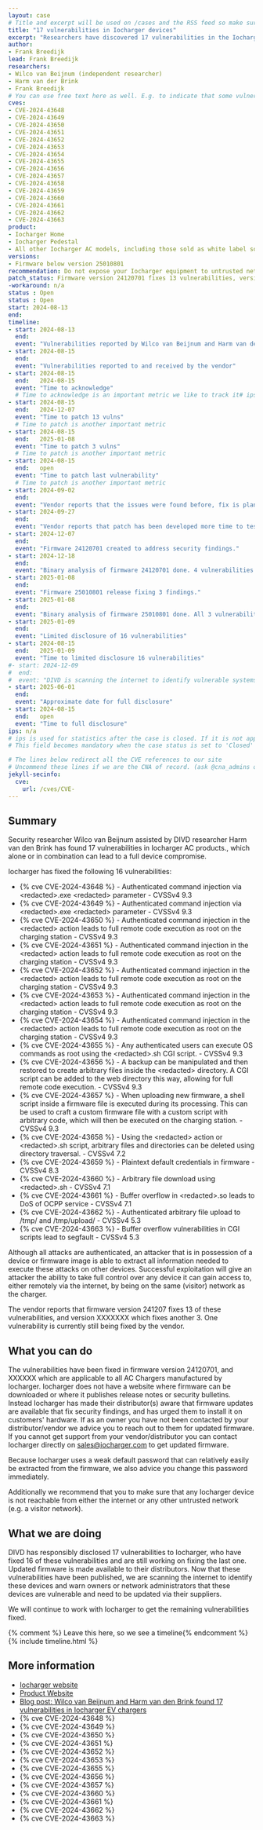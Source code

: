 ```yaml
---
layout: case
# Title and excerpt will be used on /cases and the RSS feed so make sure they reflect the case well
title: "17 vulnerabilities in Iocharger devices"
excerpt: "Researchers have discovered 17 vulnerabilities in the Iocharger firmware for AC model changers, which alone or in combination can lead to full device compromise. 16 vulnerabilities have been fixed, 1 has not yet been fixed.  Owners are advised to ensure that these devices cannot be reached from untrusted networks, and to change the password of the device if this has not been changed yet."
author: 
- Frank Breedijk
lead: Frank Breedijk
researchers:
- Wilco van Beijnum (independent researcher)
- Harm van der Brink 
- Frank Breedijk
# You can use free text here as well. E.g. to indicate that some vulnerabilities don't have CVEs assigned (yet). But, given that we discovered that you should always be able to get a CVE id from @cna_admins on Slack
cves:
- CVE-2024-43648
- CVE-2024-43649
- CVE-2024-43650
- CVE-2024-43651
- CVE-2024-43652
- CVE-2024-43653
- CVE-2024-43654
- CVE-2024-43655
- CVE-2024-43656
- CVE-2024-43657
- CVE-2024-43658
- CVE-2024-43659
- CVE-2024-43660
- CVE-2024-43661
- CVE-2024-43662
- CVE-2024-43663
product: 
- Iocharger Home
- Iocharger Pedestal
- All other Iocharger AC models, including those sold as white label solutions under a different brand name
versions: 
- Firmware below version 25010801
recommendation: Do not expose your Iocharger equipment to untrusted networks (e.g. the internet or a visitor network). If internet connectivity is needed, place the device behind a NAT gateway and block all incoming traffic. Change the password of the device if this has not been changed yet.
patch_status: Firmware version 24120701 fixes 13 vulnerabilities, version 25010801 fixes 3 more. Firmware is available via distributors of Iocharger proucts.
-workaround: n/a
status : Open
status : Open
start: 2024-08-13
end: 
timeline:
- start: 2024-08-13
  end:
  event: "Vulnerabilities reported by Wilco van Beijnum and Harm van den Brink to CSIRT"
- start: 2024-08-15
  end:
  event: "Vulnerabilities reported to and received by the vendor"
- start: 2024-08-15
  end:   2024-08-15  
  event: "Time to acknowledge"
  # Time to acknowledge is an important metric we like to track it# ips: 0 
- start: 2024-08-15
  end:   2024-12-07
  event: "Time to patch 13 vulns"
  # Time to patch is another important metric
- start: 2024-08-15
  end:   2025-01-08
  event: "Time to patch 3 vulns"
  # Time to patch is another important metric
- start: 2024-08-15
  end:   open
  event: "Time to patch last vulnerability"
  # Time to patch is another important metric
- start: 2024-09-02
  end:  
  event: "Vendor reports that the issues were found before, fix is planned for the near future.'"
- start: 2024-09-27
  end:  
  event: "Vendor reports that patch has been developed more time to test is needed."
- start: 2024-12-07
  end:  
  event: "Firmware 24120701 created to address security findings."
- start: 2024-12-18
  end:  
  event: "Binary analysis of firmware 24120701 done. 4 vulnerabilities unfixed. Reported to vendor."
- start: 2025-01-08
  end:  
  event: "Firmware 25010801 release fixing 3 findings."
- start: 2025-01-08
  end:  
  event: "Binary analysis of firmware 25010801 done. All 3 vulnerabilities fixed. One vulnerability remaining"
- start: 2025-01-09
  end:   
  event: "Limited disclosure of 16 vulnerabilities"
- start: 2024-08-15
  end:   2025-01-09
  event: "Time to limited disclosure 16 vulnerabilities"
#- start: 2024-12-09
#  end:  
#  event: "DIVD is scanning the internet to identify vulnerable systems"
- start: 2025-06-01
  end:  
  event: "Approximate date for full disclosure"
- start: 2024-08-15
  end:   open
  event: "Time to full disclosure"
ips: n/a
# ips is used for statistics after the case is closed. If it is not applicable, you can set IPs to n/a (e.g. stolen credentials)
# This field becomes mandatory when the case status is set to 'Closed'

# The lines below redirect all the CVE references to our site
# Uncommend these lines if we are the CNA of record. (ask @cna_admins on Slack if you don't know)
jekyll-secinfo:
  cve:
    url: /cves/CVE-
---
```

## Summary

Security researcher Wilco van Beijnum assisted by DIVD researcher Harm van den Brink has found 17 vulnerabilities in Iocharger AC products., which alone or in combination can lead to a full device compromise.

Iocharger has fixed the following 16 vulnerabilities:
- {% cve CVE-2024-43648 %} - Authenticated command injection via \<redacted>.exe \<redacted> parameter - CVSSv4 9.3
- {% cve CVE-2024-43649 %} - Authenticated command injection via \<redacted>.exe \<redacted> parameter - CVSSv4 9.3
- {% cve CVE-2024-43650 %} - Authenticated command injection in the \<redacted> action leads to full remote code execution as root on the charging station - CVSSv4 9.3
- {% cve CVE-2024-43651 %} - Authenticated command injection in the \<redacted> action leads to full remote code execution as root on the charging station - CVSSv4 9.3
- {% cve CVE-2024-43652 %} - Authenticated command injection in the \<redacted> action leads to full remote code execution as root on the charging station - CVSSv4 9.3
- {% cve CVE-2024-43653 %} - Authenticated command injection in the \<redacted> action leads to full remote code execution as root on the charging station - CVSSv4 9.3
- {% cve CVE-2024-43654 %} - Authenticated command injection in the \<redacted> action leads to full remote code execution as root on the charging station - CVSSv4 9.3
- {% cve CVE-2024-43655 %} - Any authenticated users can execute OS commands as root using the \<redacted>.sh CGI script. - CVSSv4 9.3
- {% cve CVE-2024-43656 %} - A backup can be manipulated and then restored to create arbitrary files inside the \<redacted> directory. A CGI script can be added to the web directory this way, allowing for full remote code execution. - CVSSv4 9.3
- {% cve CVE-2024-43657 %} - When uploading new firmware, a shell script inside a firmware file is executed during its processing. This can be used to craft a custom firmware file with a custom script with arbitrary code, which will then be executed on the charging station. - CVSSv4 9.3
- {% cve CVE-2024-43658 %} - Using the \<redacted> action or \<redacted>.sh script, arbitrary files and directories can be deleted using directory traversal. - CVSSv4 7.2
- {% cve CVE-2024-43659 %} - Plaintext default credentials in firmware - CVSSv4 8.3
- {% cve CVE-2024-43660 %} - Arbitrary file download using \<redacted>.sh - CVSSv4 7.1
- {% cve CVE-2024-43661 %} - Buffer overflow in \<redacted>.so leads to DoS of OCPP service - CVSSv4 7.1
- {% cve CVE-2024-43662 %} - Authenticated arbitrary file upload to /tmp/ and /tmp/upload/ - CVSSv4 5.3
- {% cve CVE-2024-43663 %} - Buffer overflow vulnerabilities in CGI scripts lead to segfault - CVSSv4 5.3

Although all attacks are authenticated, an attacker that is in possession of a device or firmware image is able to extract all information needed to execute these attacks on other devices. Successful exploitation will give an attacker the ability to take full control over any device it can gain access to, either remotely via the internet, by being on the same (visitor) network as the charger.

The vendor reports that firmware version 241207 fixes 13 of these vulnerabilities, and version XXXXXXX which fixes another 3. One vulnerability is currently still being fixed by the vendor.

## What you can do

The vulnerabilities have been fixed in firmware version 24120701, and XXXXXX which are applicable to all AC Chargers manufactured by Iocharger. Iocharger does not have a website where firmware can be downloaded or where it publishes release notes or security bulletins. Instead Iocharger has made their distributor(s) aware that firmware updates are available that fix security findings, and has urged them to install it on customers' hardware. If as an owner you have not been contacted by your distributor/vendor we advice you to reach out to them for updated firmware. If you cannot get support from your vendor/distributor you can contact Iocharger directly on sales@iocharger.com to get updated firmware.

Because Iocharger uses a weak default password that can relatively easily be extracted from the firmware, we also advice you change this password immediately.

Additionally we recommend that you to make sure that any Iocharger device is not reachable from either the internet or any other untrusted network (e.g. a visitor network).

## What we are doing

DIVD has responsibly disclosed 17 vulnerabilities to Iocharger, who have fixed 16 of these vulnerabilities and are still working on fixing the last one. Updated firmware is made available to their distributors. Now that these vulnerabilities have been published, we are scanning the internet to identify these devices and warn owners or network administrators that these devices are vulnerable and need to be updated via their suppliers.

We will continue to work with Iocharger to get the remaining vulnerabilities fixed.

{% comment %}  Leave this here, so we see a timeline{% endcomment %}
{% include timeline.html %}

## More information
* [Iocharger website](https://iocharger.com/)
* [Product Website](https://www.iocharger.com/products/)
* [Blog post: Wilco van Beijnum and Harm van den Brink found 17 vulnerabilities in Iocharger EV chargers](/2025/01/09/Zero-day-vulnerabilities-ioCharger/)
* {% cve CVE-2024-43648 %}
* {% cve CVE-2024-43649 %}
* {% cve CVE-2024-43650 %}
* {% cve CVE-2024-43651 %}
* {% cve CVE-2024-43652 %}
* {% cve CVE-2024-43653 %}
* {% cve CVE-2024-43655 %}
* {% cve CVE-2024-43656 %}
* {% cve CVE-2024-43657 %}
* {% cve CVE-2024-43660 %}
* {% cve CVE-2024-43661 %}
* {% cve CVE-2024-43662 %}
* {% cve CVE-2024-43663 %}
